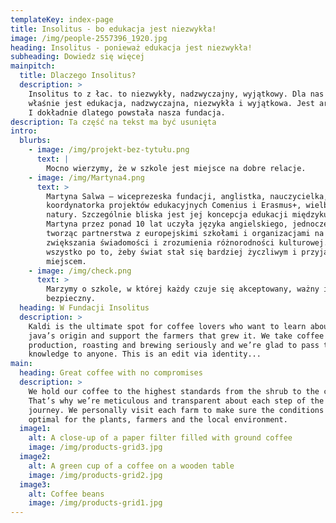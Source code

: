 ```yaml
---
templateKey: index-page
title: Insolitus - bo edukacja jest niezwykła!
image: /img/people-2557396_1920.jpg
heading: Insolitus - ponieważ edukacja jest niezwykła!
subheading: Dowiedz się więcej
mainpitch:
  title: Dlaczego Insolitus?
  description: >
    Insolitus to z łac. to niezwykły, nadzwyczajny, wyjątkowy. Dla nas taka
    właśnie jest edukacja, nadzwyczajna, niezwykła i wyjątkowa. Jest arcyważna!
    I dokładnie dlatego powstała nasza fundacja. 
description: Ta część na tekst ma być usunięta
intro:
  blurbs:
    - image: /img/projekt-bez-tytułu.png
      text: |
        Mocno wierzymy, że w szkole jest miejsce na dobre relacje.
    - image: /img/Martyna4.png
      text: >
        Martyna Salwa – wiceprezeska fundacji, anglistka, nauczycielka,
        koordynatorka projektów edukacyjnych Comenius i Erasmus+, wielbicielka
        natury. Szczególnie bliska jest jej koncepcja edukacji międzykulturowej.
        Martyna przez ponad 10 lat uczyła języka angielskiego, jednocześnie
        tworząc partnerstwa z europejskimi szkołami i organizacjami na rzecz
        zwiększania świadomości i zrozumienia różnorodności kulturowej. A to
        wszystko po to, żeby świat stał się bardziej życzliwym i przyjaznym
        miejscem.
    - image: /img/check.png
      text: >
        Marzymy o szkole, w której każdy czuje się akceptowany, ważny i
        bezpieczny. 
  heading: W Fundacji Insolitus
  description: >
    Kaldi is the ultimate spot for coffee lovers who want to learn about their
    java’s origin and support the farmers that grew it. We take coffee
    production, roasting and brewing seriously and we’re glad to pass that
    knowledge to anyone. This is an edit via identity...
main:
  heading: Great coffee with no compromises
  description: >
    We hold our coffee to the highest standards from the shrub to the cup.
    That’s why we’re meticulous and transparent about each step of the coffee’s
    journey. We personally visit each farm to make sure the conditions are
    optimal for the plants, farmers and the local environment.
  image1:
    alt: A close-up of a paper filter filled with ground coffee
    image: /img/products-grid3.jpg
  image2:
    alt: A green cup of a coffee on a wooden table
    image: /img/products-grid2.jpg
  image3:
    alt: Coffee beans
    image: /img/products-grid1.jpg
---
```

